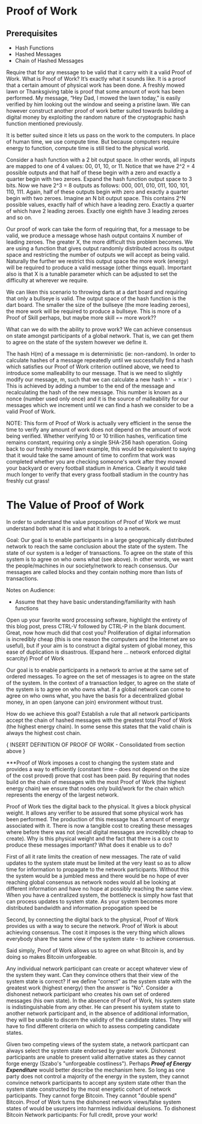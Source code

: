 # Proof of Work

## Prerequisites

- Hash Functions
- Hashed Messages
- Chain of Hashed Messages

Require that for any message to be valid that it carry with it a valid Proof of Work. What is Proof of Work? It’s exactly what it sounds like. It is a proof that a certain amount of physical work has been done. A freshly mowed lawn or Thanksgiving table is proof that some amount of work has been performed. My message, “Hey Dad, I mowed the lawn today,” is easily verified by him looking out the window and seeing a pristine lawn. We can however construct another proof of work better suited towards building a digital money by exploiting the random nature of the cryptographic hash function mentioned previously.  

It is better suited since it lets us pass on the work to the computers. In place of human time, we use compute time. But because computers require energy to function, compute time is still tied to the physical world.

Consider a hash function with a 2 bit output space. In other words, all inputs are mapped to one of 4 values: 00, 01, 10, or 11. Notice that we have 2^2 = 4 possible outputs and that half of these begin with a zero and exactly a quarter begin with two zeroes. Expand the hash function output space to 3 bits. Now we have 2^3 = 8 outputs as follows: 000, 001, 010, 011, 100, 101, 110, 111. Again, half of these outputs begin with zero and exactly a quarter begin with two zeroes. Imagine an N bit output space. This contains 2^N possible values, exactly half of which have a leading zero. Exactly a quarter of which have 2 leading zeroes. Exactly one eighth have 3 leading zeroes and so on. 

Our proof of work can take the form of requiring that, for a message to be valid, we produce a message whose hash output contains X number of leading zeroes. The greater X, the more difficult this problem becomes. We are using a function that gives output randomly distributed across its output space and restricting the number of outputs we will accept as being valid. Naturally the further we restrict this output space the more work (energy) will be required to produce a valid message (other things equal). Important also is that X is a tunable parameter which can be adjusted to set the difficulty at wherever we require. 

We can liken this scenario to throwing darts at a dart board and requiring that only a bullseye is valid. The output space of the hash function is the dart board. The smaller the size of the bullseye (the more leading zeroes), the more work will be required to produce a bullseye. This is more of a Proof of Skill perhaps, but maybe more skill == more work?? 

What can we do with the ability to prove work? We can achieve consensus on state amongst participants of a global network. That is, we can get them to agree on the state of the system however we define it.

The hash H(m) of a message m is deterministic (ie: non-random). In order to calculate hashes of a message repeatedly until we successfully find a hash which satisfies our Proof of Work criterion outlined above, we need to introduce some malleability to our message. That is we need to slightly modify our message, m, such that we can calculate a new hash `h' = H(m')` This is achieved by adding a number to the end of the message and recalculating the hash of the new message. This number is known as a nonce (number used only once) and it is the source of malleability for our messages which we increment until we can find a hash we consider to be a valid Proof of Work.

NOTE: This form of Proof of Work is actually very efficient in the sense the time to verify any amount of work does not depend on the amount of work being verified. Whether verifying 10 or 10 trillion hashes, verification time remains constant, requiring only a single SHA-256 hash operation. Going back to our freshly mowed lawn example, this would be equivalent to saying that it would take the same amount of time to confirm that work was completed whether you are checking someone's work after they mowed your backyard or every football stadium in America. Clearly it would take much longer to verify that every grass football stadium in the country has freshly cut grass!


# The Value of Proof of Work

In order to understand the value proposition of Proof of Work we must understand both what it is and what it brings to a network. 

Goal: Our goal is to enable participants in a large geographically distributed network to reach the same conclusion about the state of the system. The state of our system is a ledger of transactions. To agree on the state of this system is to agree on who owns what (see above). In other words, we want the people/machines in our society/network to reach consensus. Our messages are called blocks and they contain nothing more than lists of transactions.

Notes on Audience:
-	Assume that they have basic understanding/familiarity with hash functions

Open up your favorite word processing software, highlight the entirety of this blog post, press CTRL-V followed by CTRL-P in the blank document.  Great, now how much did that cost you? Proliferation of digital information is incredibly cheap (this is one reason the computers and the Internet are so useful), but if your aim is to construct a digital system of global money, this ease of duplication is disastrous. (Expand here … network enforced digital scarcity) Proof of Work

Our goal is to enable participants in a network to arrive at the same set of ordered messages. To agree on the set of messages is to agree on the state of the system. In the context of a transaction ledger, to agree on the state of the system is to agree on who owns what. If a global network can come to agree on who owns what, you have the basis for a decentralized global money, in an open (anyone can join) environment without trust. 

How do we achieve this goal? Establish a rule that all network participants accept the chain of hashed messages with the greatest total Proof of Work (the highest energy chain). In some sense this states that the valid chain is always the highest cost chain.

{ INSERT DEFINITION OF PROOF OF WORK - Consolidated from section above }

***Proof of Work imposes a cost to changing the system state and provides a way to efficiently (constant time – does not depend on the size of the cost proved) prove that cost has been paid. By requiring that nodes build on the chain of messages with the most Proof of Work (the highest energy chain) we ensure that nodes only build/work for the chain which represents the energy of the largest network.

Proof of Work ties the digital back to the physical. It gives a block physical weight. It allows any verifier to be assured that some physical work has been performed. The production of this message has X amount of energy associated with it. There is now a tangible cost to creating these messages where before there was not (recall digital messages are incredibly cheap to create). Why is this physical weight and the fact that there is a cost to produce these messages important? What does it enable us to do? 

First of all it rate limits the creation of new messages. The rate of valid updates to the system state must be limited at the very least so as to allow time for information to propagate to the network participants. Without this the system would be a jumbled mess and there would be no hope of ever reaching global consensus as network nodes would all be looking at different information and have no hope at possibly reaching the same view. When you have a centralized system, the bottleneck is simply how fast that can process updates to system state. As your system becomes more distributed bandwidth and information propogation speed be

Second, by connecting the digital back to the physical, Proof of Work provides us with a way to secure the network. Proof of Work is about achieving consensus. The cost it imposes is the very thing which allows everybody share the same view of the system state - to achieve consensus.

Said simply, Proof of Work allows us to agree on what Bitcoin is, and by doing so makes Bitcoin unforgeable.

Any individual network participant can create or accept whatever view of the system they want. Can they convince others that their view of the system state is correct? If we define "correct" as the system state with the greatest work (highest energy) then the answer is "No". Consider a dishonest network participant who creates his own set of ordered messages (his own state). In the absence of Proof of Work, his system state is indistinguishable from any other. He can present his system state to another network participant and, in the absence of additional information, they will be unable to discern the validity of the candidate states. They will have to find different criteria on which to assess competing candidate states.

Given two competing views of the system state, a network particpant can always select the system state endorsed by greater work. Dishonest participants are unable to present valid alternative states as they cannot forge energy (Szabo's "unforgeable costliness"). Perhaps ***Proof of Energy Expenditure*** would better describe the mechanism here. So long as one party does not control a majority of the energy in the system, they cannot convince network participants to accept any system state other than the system state constructed by the most energetic cohort of network participants. They cannot forge Bitcoin. They cannot "double spend" Bitcoin. Proof of Work turns the dishonest network views/false system states of would be usurpers into harmless individual delusions. To dishonest Bitcoin Network participants: For full credit, prove your work!

